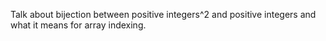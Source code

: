 Talk about bijection between positive integers^2 and positive integers and what it means for array indexing.
